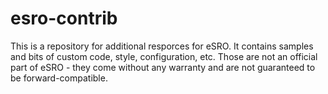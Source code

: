 # esro-contrib
This is a repository for additional resporces for eSRO. It contains samples and bits of custom code, style, configuration, etc. Those are not an official part of eSRO - they come without any warranty and are not guaranteed to be forward-compatible.
